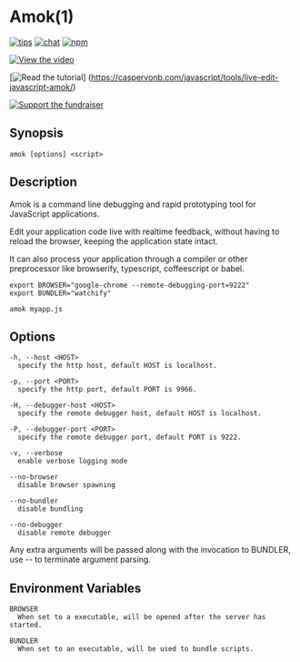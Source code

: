 # Amok(1)
[![tips](https://img.shields.io/gratipay/caspervonb.svg?style=flat-square)](https://gratipay.com/caspervonb/)
[![chat](https://img.shields.io/badge/gitter-join%20chat-green.svg?style=flat-square)](https://gitter.im/caspervonb/amok)
[![npm](https://img.shields.io/npm/v/amok.svg?style=flat-square)](https://www.npmjs.org/package/amok)

[![View the video](https://cloud.githubusercontent.com/assets/157787/6780089/1ed197f0-d19d-11e4-858a-2e14b90096b8.png)](https://www.youtube.com/watch?v=xHXqyfkct2w)

[![Read the tutorial](https://cloud.githubusercontent.com/assets/157787/6780102/2b9d538e-d19d-11e4-99ad-c1a9ac091aa0.png)]
(https://caspervonb.com/javascript/tools/live-edit-javascript-amok/)

[![Support the fundraiser](https://cloud.githubusercontent.com/assets/157787/6764979/c806eed4-d007-11e4-93fc-b1c5f1a222fb.png)](https://www.bountysource.com/fundraisers/682-amok-live-editing-javascript)

## Synopsis
```
amok [options] <script>
```

## Description
Amok is a command line debugging and rapid prototyping tool for JavaScript applications.

Edit your application code live with realtime feedback, without having to reload the browser, keeping the application state intact.

It can also process your application through a compiler or other preprocessor like browserify, typescript, coffeescript or babel.

```
export BROWSER="google-chrome --remote-debugging-port=9222"
export BUNDLER="watchify"
  
amok myapp.js
```

## Options
```
-h, --host <HOST>
  specify the http host, default HOST is localhost.

-p, --port <PORT>
  specify the http port, default PORT is 9966.

-H, --debugger-host <HOST>
  specify the remote debugger host, default HOST is localhost.

-P, --debugger-port <PORT>
  specify the remote debugger port, default PORT is 9222.

-v, --verbose
  enable verbose logging mode

--no-browser
  disable browser spawning
    
--no-bundler
  disable bundling

--no-debugger
  disable remote debugger
```

Any extra arguments will be passed along with the invocation to BUNDLER,
use -- to terminate argument parsing.

## Environment Variables
```
BROWSER
  When set to a executable, will be opened after the server has started.

BUNDLER
  When set to an executable, will be used to bundle scripts.
```
